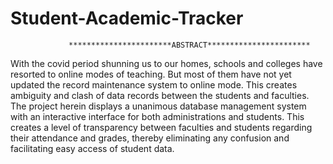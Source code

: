 # Student-Academic-Tracker

                 ***********************ABSTRACT***********************
                 
With the covid period shunning us to our homes, schools and colleges have resorted 
to online modes of teaching. But most of them have not yet updated the record maintenance 
system to online mode. This creates ambiguity and clash of data records between the 
students and faculties. The project herein displays a unanimous database management 
system with an interactive interface for both administrations and students. This creates a 
level of transparency between faculties and students regarding their attendance and grades, 
thereby eliminating any confusion and facilitating easy access of student data.
